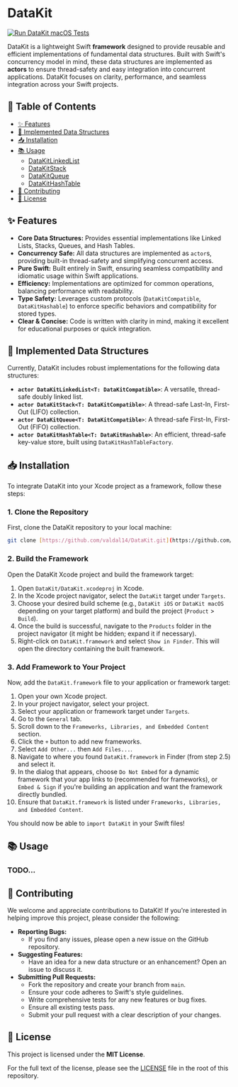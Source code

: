 # DataKit

[![Run DataKit macOS Tests](https://github.com/valdal14/DataKit/actions/workflows/ci.yml/badge.svg)](https://github.com/valdal14/DataKit/actions/workflows/ci.yml)

DataKit is a lightweight Swift **framework** designed to provide reusable and efficient implementations of fundamental data structures. Built with Swift's concurrency model in mind, these data structures are implemented as **actors** to ensure thread-safety and easy integration into concurrent applications. DataKit focuses on clarity, performance, and seamless integration across your Swift projects.

## 📖 Table of Contents

* [✨ Features](#-features)
* [🚀 Implemented Data Structures](#-implemented-data-structures)
* [📥 Installation](#-installation)
* [📚 Usage](#-usage)
    * [DataKitLinkedList](#datakitlinkedlist)
    * [DataKitStack](#datakitstack)
    * [DataKitQueue](#datakitqueue)
    * [DataKitHashTable](#datakithashtable)
* [🤝 Contributing](#-contributing)
* [📄 License](#-license)

## ✨ Features

* **Core Data Structures:** Provides essential implementations like Linked Lists, Stacks, Queues, and Hash Tables.
* **Concurrency Safe:** All data structures are implemented as `actor`s, providing built-in thread-safety and simplifying concurrent access.
* **Pure Swift:** Built entirely in Swift, ensuring seamless compatibility and idiomatic usage within Swift applications.
* **Efficiency:** Implementations are optimized for common operations, balancing performance with readability.
* **Type Safety:** Leverages custom protocols (`DataKitCompatible`, `DataKitHashable`) to enforce specific behaviors and compatibility for stored types.
* **Clear & Concise:** Code is written with clarity in mind, making it excellent for educational purposes or quick integration.

## 🚀 Implemented Data Structures

Currently, DataKit includes robust implementations for the following data structures:

* **`actor DataKitLinkedList<T: DataKitCompatible>`**: A versatile, thread-safe doubly linked list.
* **`actor DataKitStack<T: DataKitCompatible>`**: A thread-safe Last-In, First-Out (LIFO) collection.
* **`actor DataKitQueue<T: DataKitCompatible>`**: A thread-safe First-In, First-Out (FIFO) collection.
* **`actor DataKitHashTable<T: DataKitHashable>`**: An efficient, thread-safe key-value store, built using `DataKitHashTableFactory`.


## 📥 Installation

To integrate DataKit into your Xcode project as a framework, follow these steps:

### 1. Clone the Repository

First, clone the DataKit repository to your local machine:

```bash
git clone [https://github.com/valdal14/DataKit.git](https://github.com/valdal14/DataKit.git)
```

### 2. Build the Framework

Open the DataKit Xcode project and build the framework target:

1.  Open `DataKit/DataKit.xcodeproj` in Xcode.
2.  In the Xcode project navigator, select the `DataKit` target under `Targets`.
3.  Choose your desired build scheme (e.g., `DataKit iOS` or `DataKit macOS` depending on your target platform) and build the project (`Product` > `Build`).
4.  Once the build is successful, navigate to the `Products` folder in the project navigator (it might be hidden; expand it if necessary).
5.  Right-click on `DataKit.framework` and select `Show in Finder`. This will open the directory containing the built framework.

### 3. Add Framework to Your Project

Now, add the `DataKit.framework` file to your application or framework target:

1.  Open your own Xcode project.
2.  In your project navigator, select your project.
3.  Select your application or framework target under `Targets`.
4.  Go to the `General` tab.
5.  Scroll down to the `Frameworks, Libraries, and Embedded Content` section.
6.  Click the `+` button to add new frameworks.
7.  Select `Add Other...` then `Add Files...`.
8.  Navigate to where you found `DataKit.framework` in Finder (from step 2.5) and select it.
9.  In the dialog that appears, choose `Do Not Embed` for a dynamic framework that your app links to (recommended for frameworks), or `Embed & Sign` if you're building an application and want the framework directly bundled.
10. Ensure that `DataKit.framework` is listed under `Frameworks, Libraries, and Embedded Content`.

You should now be able to `import DataKit` in your Swift files!

## 📚 Usage

### TODO...

## 🤝 Contributing

We welcome and appreciate contributions to DataKit! If you're interested in helping improve this project, please consider the following:

* **Reporting Bugs:**
    * If you find any issues, please open a new issue on the GitHub repository.
* **Suggesting Features:**
    * Have an idea for a new data structure or an enhancement? Open an issue to discuss it.
* **Submitting Pull Requests:**
    * Fork the repository and create your branch from `main`.
    * Ensure your code adheres to Swift's style guidelines.
    * Write comprehensive tests for any new features or bug fixes.
    * Ensure all existing tests pass.
    * Submit your pull request with a clear description of your changes.

## 📄 License

This project is licensed under the **MIT License**.

For the full text of the license, please see the [LICENSE](LICENSE) file in the root of this repository.
